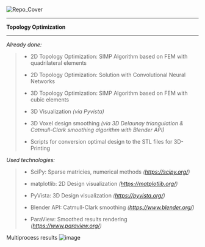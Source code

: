 ![Repo_Cover](https://github.com/MihailTsybakov/TopologyOptimization/assets/62279777/6bbfbb43-3e34-425f-84ac-4b7f2f0cb92e)
<hr>
<b>Topology Optimization</b>
<hr>
<i>Already done:</i>

> - 2D Topology Optimization: SIMP Algorithm based on FEM with quadrilateral elements
>   
> - 2D Topology Optimization: Solution with Convolutional Neural Networks 
>
> - 3D Topology Optimization: SIMP Algorithm based on FEM with cubic elements
>
> - 3D Visualization <i>(via Pyvista)</i>
>
> - 3D Voxel design smoothing <i>(via 3D Delaunay triangulation & Catmull-Clark smoothing algorithm with Blender API)</i>
>
> - Scripts for conversion optimal design to the STL files for 3D-Printing

<i>Used technologies:</i>

> - SciPy: Sparse matricies, numerical methods <i>(https://scipy.org/)</i>
>
> - matplotlib: 2D Design visualization <i>(https://matplotlib.org/)</i>
>
> - PyVista: 3D Design visualization <i>(https://pyvista.org/)</i>
>
> - Blender API: Catmull-Clark smoothing <i>(https://www.blender.org/)</i>
>
> - ParaView: Smoothed results rendering <i>(https://www.paraview.org/)</i>

Multiprocess results
![image](https://github.com/MihailTsybakov/TopologyOptimization/assets/62279777/b7c5061d-35da-41bd-8c76-70a9c39d409b)
